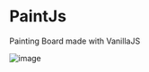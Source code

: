 # PaintJs
Painting Board made with VanillaJS

![image](https://user-images.githubusercontent.com/92881331/142823103-5c9a2862-8272-457f-9e2f-f549da48cef0.png)
